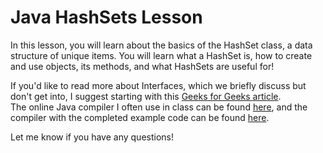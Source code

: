 # Java HashSets Lesson

In this lesson, you will learn about the basics of the HashSet class, a data structure of 
unique items. You will learn what a HashSet is, how to create and use objects, its methods, 
and what HashSets are useful for!

If you'd like to read more about Interfaces, which we briefly discuss but don't get into, I suggest starting with this [Geeks for Geeks article](https://www.geeksforgeeks.org/java/interfaces-in-java/).\
The online Java compiler I often use in class can be found [here](https://www.programiz.com/java-programming/online-compiler/), and the compiler 
with the completed example code can be found [here](https://www.programiz.com/online-compiler/5hbXkM05lqlEt).

Let me know if you have any questions!
